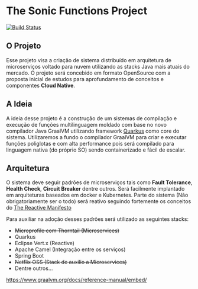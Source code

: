 # The Sonic Functions Project

[![Build Status](https://travis-ci.org/costajoaohenrique/sonicfunctions.svg?branch=master)](https://travis-ci.org/costajoaohenrique/sonicfunctions)




## O Projeto

Esse projeto visa a criação de sistema distribuído em arquitetura de microserviços voltado para nuvem utilizando as stacks Java mais atuais do mercado. O projeto será concebido em formato OpenSource com a proposta inicial de estudos para aprofundamento de conceitos e componentes **Cloud Native**.

## A Ideia

A ideia desse projeto é a construção de um sistemas de compilação e execução de funções multilinguagem moldado com base no novo compilador Java GraalVM utilizando framework [Quarkus](https://quarkus.io/) como core do sistema. Utilizaremos a fundo o compilador GraalVM para criar e executar funções poliglotas e com alta performance pois será compilado para linguagem nativa (do próprio SO) sendo containerizado e fácil de escalar.


## Arquitetura

O sistema deve seguir padrões de microserviços tais como **Fault Tolerance**, **Health Check**, **Circuit Breaker** dentre outros.
Será facilmente implantado em arquiteturas baseados em docker e Kubernetes. Parte do sistema (Não obrigatoriamente ser o todo) será reativo seguindo fortemente os conceitos do  [The Reactive Manifesto](https://www.reactivemanifesto.org/)

Para auxiliar na adoção desses padrões será utilizado as seguintes stacks:

* ~~Microprofile com Thorntail (Microservices)~~
* Quarkus 
* Eclipse Vert.x (Reactive)
* Apache Camel (Integração entre os serviços)
* Spring Boot
* ~~Netflix OSS (Stack de auxilio a Microservices)~~
* Dentre outros...





https://www.graalvm.org/docs/reference-manual/embed/